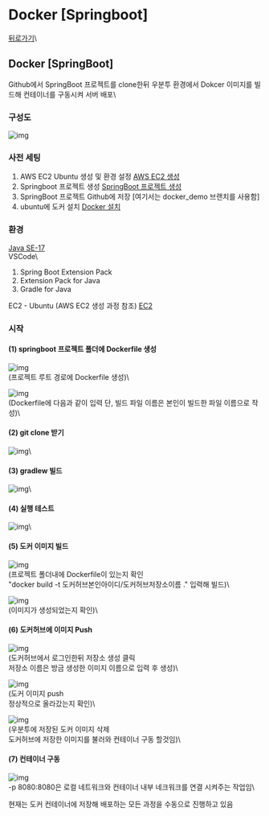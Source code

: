 # Docker \[Springboot]

[뒤로가기](../)\


## Docker \[SpringBoot]

Github에서 SpringBoot 프로젝트를 clone한뒤 우분투 환경에서 Dokcer 이미지를 빌드해 컨테이너를 구동시켜 서버 배포\


### 구성도

![img](../Data/Img/dokcer\[springboot].png)

### 사전 세팅

1. AWS EC2 Ubuntu 생성 및 환경 설정 [AWS EC2 생성](../AWS/EC2.md)
2. Springboot 프로젝트 생성 [SpringBoot 프로젝트 생성](<Local \[SpringBoot].md>)
3. SpringBoot 프로젝트 Github에 저장 \[여기서는 docker\_demo 브랜치를 사용함]
4. ubuntu에 도커 설치 [Docker 설치](../Docker.md)

### 환경

[Java SE-17](https://www.oracle.com/java/technologies/javase/jdk17-archive-downloads.html)\
VSCode\


1. Spring Boot Extension Pack
2. Extension Pack for Java
3. Gradle for Java

EC2 - Ubuntu (AWS EC2 생성 과정 참조) [EC2](../AWS/EC2.md)

### 시작

#### (1) springboot 프로젝트 폴더에 Dockerfile 생성

![img](../Data/Img/dockerdemo1.png)\
(프로젝트 루트 경로에 Dockerfile 생성)\


![img](../Data/Img/dockerdemo2.png)\
(Dockerfile에 다음과 같이 입력 단, 빌드 파일 이름은 본인이 빌드한 파일 이름으로 작성)\


#### (2) git clone 받기

![img](../Data/Img/dockerdemo3.png)\


#### (3) gradlew 빌드

![img](../Data/Img/dockerdemo4.png)\


#### (4) 실행 테스트

![img](../Data/Img/dockerdemo5.png)\


#### (5) 도커 이미지 빌드

![img](../Data/Img/dockerdemo6.png)\
(프로젝트 폴더내에 Dockerfile이 있는지 확인\
"docker build -t 도커허브본인아이디/도커허브저장소이름 ." 입력해 빌드)\


![img](../Data/Img/dockerdemo7.png)\
(이미지가 생성되었는지 확인)\


#### (6) 도커허브에 이미지 Push

![img](../Data/Img/dockerdemo8.png)\
(도커허브에서 로그인한뒤 저장소 생성 클릭\
저장소 이름은 방금 생성한 이미지 이름으로 입력 후 생성)\


![img](../Data/Img/dockerdemo9.png)\
(도커 이미지 push\
정상적으로 올라갔는지 확인)\


![img](../Data/Img/dockerdemo10.png)\
(우분투에 저장된 도커 이미지 삭제\
도커허브에 저장한 이미지를 불러와 컨테이너 구동 할것임)\


#### (7) 컨테이너 구동

![img](../Data/Img/dockerdemo11.png)\
\-p 8080:8080은 로컬 네트워크와 컨테이너 내부 네크워크를 연결 시켜주는 작업임\


현재는 도커 컨테이너에 저장해 배포하는 모든 과정을 수동으로 진행하고 있음
